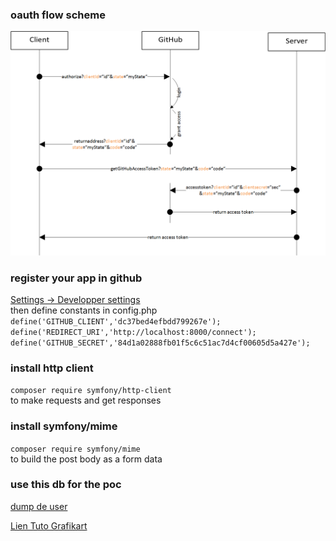 ### oauth flow scheme  
![](public/assets/images/oauth-flow.png)

### register your app in github
[Settings -> Developper settings](https://github.com/settings/developers)  
then define constants in config.php  
`define('GITHUB_CLIENT','dc37bed4efbdd799267e');
define('REDIRECT_URI','http://localhost:8000/connect');
define('GITHUB_SECRET','84d1a02888fb01f5c6c51ac7d4cf00605d5a427e');`

### install http client
`composer require symfony/http-client`  
to make requests and get responses


### install symfony/mime  
`composer require symfony/mime`  
to build the post body as a form data

### use this db for the poc  
[dump de user](user.sql)

[Lien Tuto Grafikart](https://grafikart.fr/tutoriels/oauth2-php-google-1171)